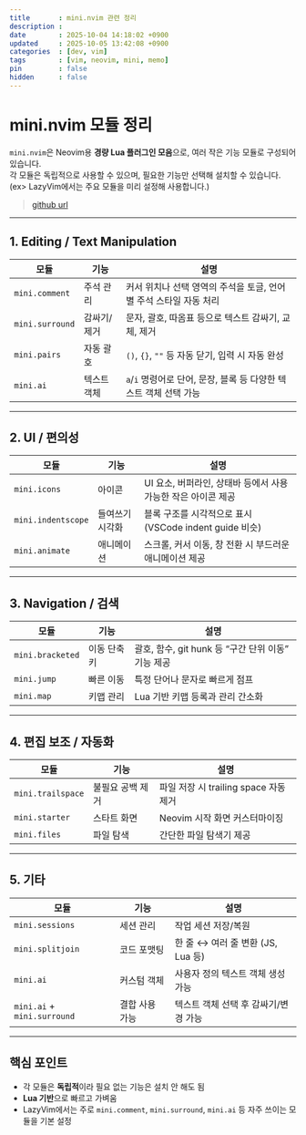 ```yaml
---
title       : mini.nvim 관련 정리
description : 
date        : 2025-10-04 14:18:02 +0900
updated     : 2025-10-05 13:42:08 +0900
categories  : [dev, vim]
tags        : [vim, neovim, mini, memo]
pin         : false
hidden      : false
---
```


# mini.nvim 모듈 정리

`mini.nvim`은 Neovim용 **경량 Lua 플러그인 모음**으로, 여러 작은 기능 모듈로 구성되어 있습니다.  
각 모듈은 독립적으로 사용할 수 있으며, 필요한 기능만 선택해 설치할 수 있습니다.
(ex> LazyVim에서는 주요 모듈을 미리 설정해 사용합니다.)

> [github url](https://github.com/nvim-mini/mini.nvim)

---

## 1. Editing / Text Manipulation

| 모듈 | 기능 | 설명 |
|------|------|------|
| `mini.comment` | 주석 관리 | 커서 위치나 선택 영역의 주석을 토글, 언어별 주석 스타일 자동 처리 |
| `mini.surround` | 감싸기/제거 | 문자, 괄호, 따옴표 등으로 텍스트 감싸기, 교체, 제거 |
| `mini.pairs` | 자동 괄호 | `()`, `{}`, `""` 등 자동 닫기, 입력 시 자동 완성 |
| `mini.ai` | 텍스트 객체 | `a`/`i` 명령어로 단어, 문장, 블록 등 다양한 텍스트 객체 선택 가능 |

---

## 2. UI / 편의성

| 모듈 | 기능 | 설명 |
|------|------|------|
| `mini.icons` | 아이콘 | UI 요소, 버퍼라인, 상태바 등에서 사용 가능한 작은 아이콘 제공 |
| `mini.indentscope` | 들여쓰기 시각화 | 블록 구조를 시각적으로 표시 (VSCode indent guide 비슷) |
| `mini.animate` | 애니메이션 | 스크롤, 커서 이동, 창 전환 시 부드러운 애니메이션 제공 |

---

## 3. Navigation / 검색

| 모듈 | 기능 | 설명 |
|------|------|------|
| `mini.bracketed` | 이동 단축키 | 괄호, 함수, git hunk 등 “구간 단위 이동” 기능 제공 |
| `mini.jump` | 빠른 이동 | 특정 단어나 문자로 빠르게 점프 |
| `mini.map` | 키맵 관리 | Lua 기반 키맵 등록과 관리 간소화 |

---

## 4. 편집 보조 / 자동화

| 모듈 | 기능 | 설명 |
|------|------|------|
| `mini.trailspace` | 불필요 공백 제거 | 파일 저장 시 trailing space 자동 제거 |
| `mini.starter` | 스타트 화면 | Neovim 시작 화면 커스터마이징 |
| `mini.files` | 파일 탐색 | 간단한 파일 탐색기 제공 |

---

## 5. 기타

| 모듈 | 기능 | 설명 |
|------|------|------|
| `mini.sessions` | 세션 관리 | 작업 세션 저장/복원 |
| `mini.splitjoin` | 코드 포맷팅 | 한 줄 ↔ 여러 줄 변환 (JS, Lua 등) |
| `mini.ai` | 커스텀 객체 | 사용자 정의 텍스트 객체 생성 가능 |
| `mini.ai` + `mini.surround` | 결합 사용 가능 | 텍스트 객체 선택 후 감싸기/변경 가능 |

---

## 핵심 포인트

- 각 모듈은 **독립적**이라 필요 없는 기능은 설치 안 해도 됨  
- **Lua 기반**으로 빠르고 가벼움  
- LazyVim에서는 주로 `mini.comment`, `mini.surround`, `mini.ai` 등 자주 쓰이는 모듈을 기본 설정  
